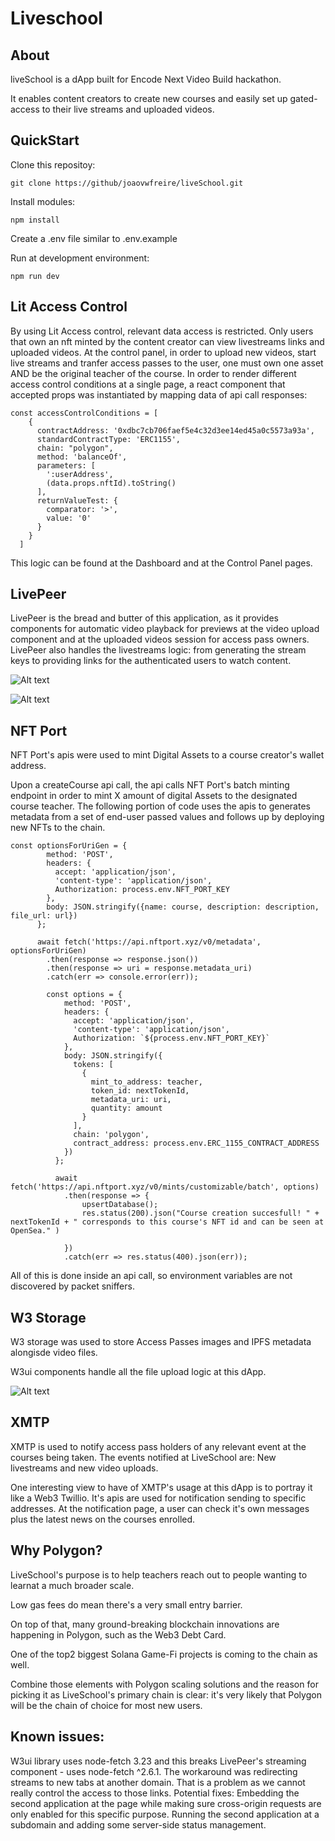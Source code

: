 # Liveschool

## About
liveSchool is a dApp built for Encode Next Video Build hackathon.

It enables content creators to create new courses and easily set up gated-access to their live streams and uploaded videos. 

## QuickStart
Clone this repositoy:
```
git clone https://github/joaovwfreire/liveSchool.git
```

Install modules:
```
npm install
```

Create a .env file similar to .env.example

Run at development environment:
```
npm run dev
```

##  Lit Access Control
By using Lit Access control, relevant data  access is restricted. Only users that own an nft minted by
the content creator can view livestreams links and uploaded videos. 
At the control panel, in order to upload new videos, start 
live streams and tranfer access passes to the user, one must own one asset AND be the original teacher of the course.
In order to render different access control conditions at a single page, a react component that accepted props was instantiated by mapping data of api call responses:

```
const accessControlConditions = [
    {
      contractAddress: '0xdbc7cb706faef5e4c32d3ee14ed45a0c5573a93a',
      standardContractType: 'ERC1155',
      chain: "polygon",
      method: 'balanceOf',
      parameters: [   
        ':userAddress',
        (data.props.nftId).toString()
      ],
      returnValueTest: {
        comparator: '>',
        value: '0'
      }
    }
  ]
```
This logic can be found at the Dashboard and at the Control Panel pages.
        
##  LivePeer
LivePeer is the bread and butter of this application, as it provides components for automatic video playback for previews at 
the video upload component and at the uploaded videos session for access pass owners. LivePeer also handles the livestreams logic:
from generating the stream keys to providing links for the authenticated users to watch content.

 ![Alt text](https://bafkreidx3i5aexgzj5uh4k6jcn5fcj2ph57sgjxcxei25egj5rzt5gxnqq.ipfs.w3s.link/ "LivePeer Playback")

 ![Alt text](https://bafkreigvglxreix6u6cdldgj6jecryi2ie3wjos3totlep6id5u7dv2dvu.ipfs.w3s.link/ "LivePeer LiveStreams")
        
##  NFT Port      
NFT Port's apis were used to mint Digital Assets to a course creator's wallet address.
          
Upon a createCourse api call, the api calls NFT Port's batch minting endpoint in order to mint X amount of digital Assets 
to the designated course teacher. The following portion of code uses the apis to
generates metadata from a set of end-user passed values and follows up by deploying
new NFTs to the chain. 
```
const optionsForUriGen = {
        method: 'POST',
        headers: {
          accept: 'application/json',
          'content-type': 'application/json',
          Authorization: process.env.NFT_PORT_KEY
        },
        body: JSON.stringify({name: course, description: description, file_url: url})
      };
      
      await fetch('https://api.nftport.xyz/v0/metadata', optionsForUriGen)
        .then(response => response.json())
        .then(response => uri = response.metadata_uri)
        .catch(err => console.error(err));
      
        const options = {
            method: 'POST',
            headers: {
              accept: 'application/json',
              'content-type': 'application/json',
              Authorization: `${process.env.NFT_PORT_KEY}`
            },
            body: JSON.stringify({
              tokens: [
                {
                  mint_to_address: teacher,
                  token_id: nextTokenId,
                  metadata_uri: uri,
                  quantity: amount
                }
              ],
              chain: 'polygon',
              contract_address: process.env.ERC_1155_CONTRACT_ADDRESS
            })
          };
          
          await fetch('https://api.nftport.xyz/v0/mints/customizable/batch', options)
            .then(response => { 
                upsertDatabase();
                res.status(200).json("Course creation succesfull! " + nextTokenId + " corresponds to this course's NFT id and can be seen at OpenSea." )
                
            })
            .catch(err => res.status(400).json(err));
```
All of this is done inside an api call, so environment variables are not discovered by packet sniffers.

##  W3 Storage
W3 storage was used to store Access Passes images and IPFS metadata alongisde video files. 

W3ui components handle all the file upload logic at this dApp. 

![Alt text](https://bafkreidapvhzxtxxcmdkfgquwawwwvaloxdzo4wcc45mioh2hu24xhejuy.ipfs.w3s.link/ "W3UI Upload")

##  XMTP
XMTP is used to notify access pass holders of any relevant event at the courses being taken. The events notified at LiveSchool are:
New livestreams and new video uploads.

One interesting view to have of XMTP's usage at this dApp is to portray it like a Web3 Twillio. It's apis are used for notification sending
to specific addresses.
At the notification page, a user can check it's own messages plus the latest news on the courses enrolled.
        
##  Why Polygon?
LiveSchool's purpose is to help teachers reach out to people wanting to learnat a much broader scale. 

Low gas fees do mean there's a very small entry barrier.

On top of that, many ground-breaking blockchain innovations are happening in Polygon, such as the Web3 Debt Card.

One of the top2 biggest Solana Game-Fi projects is coming to the chain as well.

Combine those elements with Polygon scaling solutions and the reason for picking it as LiveSchool's primary chain is clear:
it's very likely that Polygon will be the chain of choice for most new users.

## Known issues:
W3ui library uses node-fetch 3.23 and this breaks LivePeer's streaming component - uses node-fetch ^2.6.1. The workaround was redirecting streams
to new tabs at another domain. That is a problem as we cannot really control the access to those links.
    Potential fixes:
        Embedding the second application at the page while making sure cross-origin requests are only enabled for this specific purpose.
        Running the second application at a subdomain and adding some server-side status management.

        
        